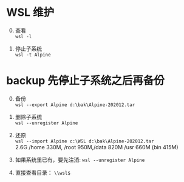 # WSL 维护

0. 查看  
   `wsl -l`

1. 停止子系统  
   `wsl -t Alpine`

# backup 先停止子系统之后再备份

0. 备份  
   `wsl --export Alpine d:\bak\Alpine-202012.tar`
1. 删除子系统  
   `wsl --unregister Alpine`
2. 还原  
   `wsl --import Alpine c:\WSL d:\bak\Alpine-202012.tar`  
   2.6G /home 330M, /root 950M,/data 820M /usr 660M (bin 415M)

3. 如果系统里已有，要先注消: `wsl --unregister Alpine`

4. 直接查看目录： `\\wsl$`